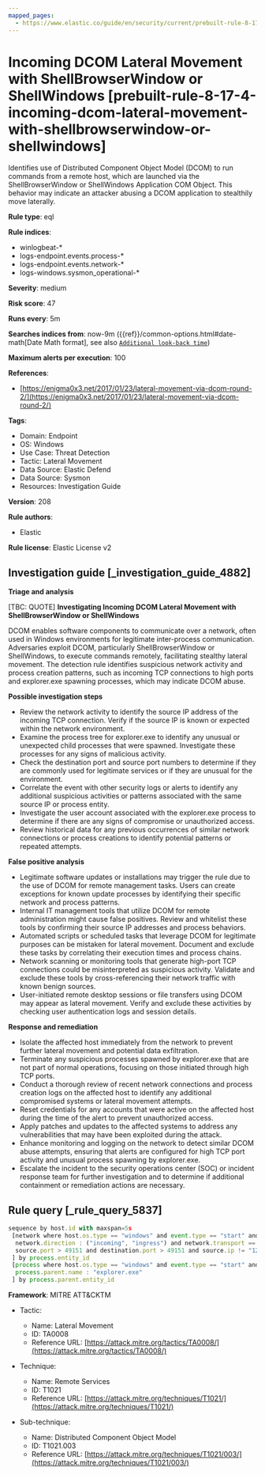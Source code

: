 ```yaml
---
mapped_pages:
  - https://www.elastic.co/guide/en/security/current/prebuilt-rule-8-17-4-incoming-dcom-lateral-movement-with-shellbrowserwindow-or-shellwindows.html
---
```


# Incoming DCOM Lateral Movement with ShellBrowserWindow or ShellWindows [prebuilt-rule-8-17-4-incoming-dcom-lateral-movement-with-shellbrowserwindow-or-shellwindows]

Identifies use of Distributed Component Object Model (DCOM) to run commands from a remote host, which are launched via the ShellBrowserWindow or ShellWindows Application COM Object. This behavior may indicate an attacker abusing a DCOM application to stealthily move laterally.

**Rule type**: eql

**Rule indices**:

* winlogbeat-*
* logs-endpoint.events.process-*
* logs-endpoint.events.network-*
* logs-windows.sysmon_operational-*

**Severity**: medium

**Risk score**: 47

**Runs every**: 5m

**Searches indices from**: now-9m ({{ref}}/common-options.html#date-math[Date Math format], see also [`Additional look-back time`](docs-content://solutions/security/detect-and-alert/create-detection-rule.md#rule-schedule))

**Maximum alerts per execution**: 100

**References**:

* [https://enigma0x3.net/2017/01/23/lateral-movement-via-dcom-round-2/](https://enigma0x3.net/2017/01/23/lateral-movement-via-dcom-round-2/)

**Tags**:

* Domain: Endpoint
* OS: Windows
* Use Case: Threat Detection
* Tactic: Lateral Movement
* Data Source: Elastic Defend
* Data Source: Sysmon
* Resources: Investigation Guide

**Version**: 208

**Rule authors**:

* Elastic

**Rule license**: Elastic License v2

## Investigation guide [_investigation_guide_4882]

**Triage and analysis**

[TBC: QUOTE]
**Investigating Incoming DCOM Lateral Movement with ShellBrowserWindow or ShellWindows**

DCOM enables software components to communicate over a network, often used in Windows environments for legitimate inter-process communication. Adversaries exploit DCOM, particularly ShellBrowserWindow or ShellWindows, to execute commands remotely, facilitating stealthy lateral movement. The detection rule identifies suspicious network activity and process creation patterns, such as incoming TCP connections to high ports and explorer.exe spawning processes, which may indicate DCOM abuse.

**Possible investigation steps**

* Review the network activity to identify the source IP address of the incoming TCP connection. Verify if the source IP is known or expected within the network environment.
* Examine the process tree for explorer.exe to identify any unusual or unexpected child processes that were spawned. Investigate these processes for any signs of malicious activity.
* Check the destination port and source port numbers to determine if they are commonly used for legitimate services or if they are unusual for the environment.
* Correlate the event with other security logs or alerts to identify any additional suspicious activities or patterns associated with the same source IP or process entity.
* Investigate the user account associated with the explorer.exe process to determine if there are any signs of compromise or unauthorized access.
* Review historical data for any previous occurrences of similar network connections or process creations to identify potential patterns or repeated attempts.

**False positive analysis**

* Legitimate software updates or installations may trigger the rule due to the use of DCOM for remote management tasks. Users can create exceptions for known update processes by identifying their specific network and process patterns.
* Internal IT management tools that utilize DCOM for remote administration might cause false positives. Review and whitelist these tools by confirming their source IP addresses and process behaviors.
* Automated scripts or scheduled tasks that leverage DCOM for legitimate purposes can be mistaken for lateral movement. Document and exclude these tasks by correlating their execution times and process chains.
* Network scanning or monitoring tools that generate high-port TCP connections could be misinterpreted as suspicious activity. Validate and exclude these tools by cross-referencing their network traffic with known benign sources.
* User-initiated remote desktop sessions or file transfers using DCOM may appear as lateral movement. Verify and exclude these activities by checking user authentication logs and session details.

**Response and remediation**

* Isolate the affected host immediately from the network to prevent further lateral movement and potential data exfiltration.
* Terminate any suspicious processes spawned by explorer.exe that are not part of normal operations, focusing on those initiated through high TCP ports.
* Conduct a thorough review of recent network connections and process creation logs on the affected host to identify any additional compromised systems or lateral movement attempts.
* Reset credentials for any accounts that were active on the affected host during the time of the alert to prevent unauthorized access.
* Apply patches and updates to the affected systems to address any vulnerabilities that may have been exploited during the attack.
* Enhance monitoring and logging on the network to detect similar DCOM abuse attempts, ensuring that alerts are configured for high TCP port activity and unusual process spawning by explorer.exe.
* Escalate the incident to the security operations center (SOC) or incident response team for further investigation and to determine if additional containment or remediation actions are necessary.


## Rule query [_rule_query_5837]

```js
sequence by host.id with maxspan=5s
 [network where host.os.type == "windows" and event.type == "start" and process.name : "explorer.exe" and
  network.direction : ("incoming", "ingress") and network.transport == "tcp" and
  source.port > 49151 and destination.port > 49151 and source.ip != "127.0.0.1" and source.ip != "::1"
 ] by process.entity_id
 [process where host.os.type == "windows" and event.type == "start" and
  process.parent.name : "explorer.exe"
 ] by process.parent.entity_id
```

**Framework**: MITRE ATT&CKTM

* Tactic:

    * Name: Lateral Movement
    * ID: TA0008
    * Reference URL: [https://attack.mitre.org/tactics/TA0008/](https://attack.mitre.org/tactics/TA0008/)

* Technique:

    * Name: Remote Services
    * ID: T1021
    * Reference URL: [https://attack.mitre.org/techniques/T1021/](https://attack.mitre.org/techniques/T1021/)

* Sub-technique:

    * Name: Distributed Component Object Model
    * ID: T1021.003
    * Reference URL: [https://attack.mitre.org/techniques/T1021/003/](https://attack.mitre.org/techniques/T1021/003/)



